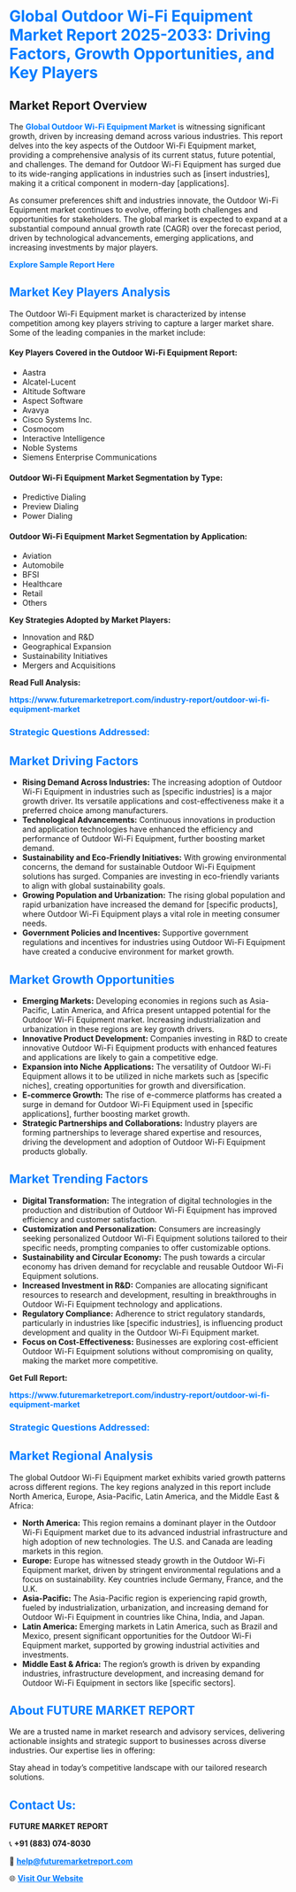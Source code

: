 <h1 style="color: #007BFF;">Global Outdoor Wi-Fi Equipment Market Report 2025-2033: Driving Factors, Growth Opportunities, and Key Players</h1>

<section id="overview">
<h2>Market Report Overview</h2>
<p>The <a href="https://www.futuremarketreport.com/industry-report/outdoor-wi-fi-equipment-market" style="color: #007BFF; text-decoration: none;"><strong>Global Outdoor Wi-Fi Equipment Market</strong></a> is witnessing significant growth, driven by increasing demand across various industries. This report delves into the key aspects of the Outdoor Wi-Fi Equipment market, providing a comprehensive analysis of its current status, future potential, and challenges. The demand for Outdoor Wi-Fi Equipment has surged due to its wide-ranging applications in industries such as [insert industries], making it a critical component in modern-day [applications].</p>
<p>As consumer preferences shift and industries innovate, the Outdoor Wi-Fi Equipment market continues to evolve, offering both challenges and opportunities for stakeholders. The global market is expected to expand at a substantial compound annual growth rate (CAGR) over the forecast period, driven by technological advancements, emerging applications, and increasing investments by major players.</p>
</section>

<section id="overview">
<p><a href="https://www.futuremarketreport.com/request-sample/reportId=35347" style="color: #007BFF; text-decoration: none;"><strong>Explore Sample Report Here</strong></a></p>
</section>

<section id="key-players">
<h2 style="color: #007BFF;">Market Key Players Analysis</h2>
<p>The Outdoor Wi-Fi Equipment market is characterized by intense competition among key players striving to capture a larger market share. Some of the leading companies in the market include:</p>
<h4>Key Players Covered in the Outdoor Wi-Fi Equipment Report:</h4>
<ul><li>Aastra</li><li>Alcatel-Lucent</li><li>Altitude Software</li><li>Aspect Software</li><li>Avavya</li><li>Cisco Systems Inc.</li><li>Cosmocom</li><li>Interactive Intelligence</li><li>Noble Systems</li><li>Siemens Enterprise Communications</li></ul>
<h4>Outdoor Wi-Fi Equipment Market Segmentation by Type:</h4>
<ul><li>Predictive Dialing</li><li>Preview Dialing</li><li>Power Dialing</li></ul>

<h4>Outdoor Wi-Fi Equipment Market Segmentation by Application:</h4>
<ul><li>Aviation</li><li>Automobile</li><li>BFSI</li><li>Healthcare</li><li>Retail</li><li>Others</li></ul>
<p><strong>Key Strategies Adopted by Market Players:</strong></p>
<ul>
<li>Innovation and R&D</li>
<li>Geographical Expansion</li>
<li>Sustainability Initiatives</li>
<li>Mergers and Acquisitions</li>
</ul>
</section>

<section>
<p><strong>Read Full Analysis: </strong></p><a href="https://www.futuremarketreport.com/industry-report/outdoor-wi-fi-equipment-market" style="color: #007BFF; text-decoration: none;"><strong>https://www.futuremarketreport.com/industry-report/outdoor-wi-fi-equipment-market</strong></a>
<h3 style="color: #007BFF;">Strategic Questions Addressed:</h3>
</section>

<section id="driving-factors">
<h2 style="color: #007BFF;">Market Driving Factors</h2>
<ul>
<li><strong>Rising Demand Across Industries:</strong> The increasing adoption of Outdoor Wi-Fi Equipment in industries such as [specific industries] is a major growth driver. Its versatile applications and cost-effectiveness make it a preferred choice among manufacturers.</li>
<li><strong>Technological Advancements:</strong> Continuous innovations in production and application technologies have enhanced the efficiency and performance of Outdoor Wi-Fi Equipment, further boosting market demand.</li>
<li><strong>Sustainability and Eco-Friendly Initiatives:</strong> With growing environmental concerns, the demand for sustainable Outdoor Wi-Fi Equipment solutions has surged. Companies are investing in eco-friendly variants to align with global sustainability goals.</li>
<li><strong>Growing Population and Urbanization:</strong> The rising global population and rapid urbanization have increased the demand for [specific products], where Outdoor Wi-Fi Equipment plays a vital role in meeting consumer needs.</li>
<li><strong>Government Policies and Incentives:</strong> Supportive government regulations and incentives for industries using Outdoor Wi-Fi Equipment have created a conducive environment for market growth.</li>
</ul>
</section>

<section id="growth-opportunities">
<h2 style="color: #007BFF;">Market Growth Opportunities</h2>
<ul>
<li><strong>Emerging Markets:</strong> Developing economies in regions such as Asia-Pacific, Latin America, and Africa present untapped potential for the Outdoor Wi-Fi Equipment market. Increasing industrialization and urbanization in these regions are key growth drivers.</li>
<li><strong>Innovative Product Development:</strong> Companies investing in R&D to create innovative Outdoor Wi-Fi Equipment products with enhanced features and applications are likely to gain a competitive edge.</li>
<li><strong>Expansion into Niche Applications:</strong> The versatility of Outdoor Wi-Fi Equipment allows it to be utilized in niche markets such as [specific niches], creating opportunities for growth and diversification.</li>
<li><strong>E-commerce Growth:</strong> The rise of e-commerce platforms has created a surge in demand for Outdoor Wi-Fi Equipment used in [specific applications], further boosting market growth.</li>
<li><strong>Strategic Partnerships and Collaborations:</strong> Industry players are forming partnerships to leverage shared expertise and resources, driving the development and adoption of Outdoor Wi-Fi Equipment products globally.</li>
</ul>
</section>

<section id="trending-factors">
<h2 style="color: #007BFF;">Market Trending Factors</h2>
<ul>
<li><strong>Digital Transformation:</strong> The integration of digital technologies in the production and distribution of Outdoor Wi-Fi Equipment has improved efficiency and customer satisfaction.</li>
<li><strong>Customization and Personalization:</strong> Consumers are increasingly seeking personalized Outdoor Wi-Fi Equipment solutions tailored to their specific needs, prompting companies to offer customizable options.</li>
<li><strong>Sustainability and Circular Economy:</strong> The push towards a circular economy has driven demand for recyclable and reusable Outdoor Wi-Fi Equipment solutions.</li>
<li><strong>Increased Investment in R&D:</strong> Companies are allocating significant resources to research and development, resulting in breakthroughs in Outdoor Wi-Fi Equipment technology and applications.</li>
<li><strong>Regulatory Compliance:</strong> Adherence to strict regulatory standards, particularly in industries like [specific industries], is influencing product development and quality in the Outdoor Wi-Fi Equipment market.</li>
<li><strong>Focus on Cost-Effectiveness:</strong> Businesses are exploring cost-efficient Outdoor Wi-Fi Equipment solutions without compromising on quality, making the market more competitive.</li>
</ul>
</section>

<section>
<p><strong>Get Full Report: </strong></p><a href="https://www.futuremarketreport.com/industry-report/outdoor-wi-fi-equipment-market" style="color: #007BFF; text-decoration: none;"><strong>https://www.futuremarketreport.com/industry-report/outdoor-wi-fi-equipment-market</strong></a>
<h3 style="color: #007BFF;">Strategic Questions Addressed:</h3>
</section>


<section id="regional-analysis">
<h2 style="color: #007BFF;">Market Regional Analysis</h2>
<p>The global Outdoor Wi-Fi Equipment market exhibits varied growth patterns across different regions. The key regions analyzed in this report include North America, Europe, Asia-Pacific, Latin America, and the Middle East & Africa:</p>
<ul>
<li><strong>North America:</strong> This region remains a dominant player in the Outdoor Wi-Fi Equipment market due to its advanced industrial infrastructure and high adoption of new technologies. The U.S. and Canada are leading markets in this region.</li>
<li><strong>Europe:</strong> Europe has witnessed steady growth in the Outdoor Wi-Fi Equipment market, driven by stringent environmental regulations and a focus on sustainability. Key countries include Germany, France, and the U.K.</li>
<li><strong>Asia-Pacific:</strong> The Asia-Pacific region is experiencing rapid growth, fueled by industrialization, urbanization, and increasing demand for Outdoor Wi-Fi Equipment in countries like China, India, and Japan.</li>
<li><strong>Latin America:</strong> Emerging markets in Latin America, such as Brazil and Mexico, present significant opportunities for the Outdoor Wi-Fi Equipment market, supported by growing industrial activities and investments.</li>
<li><strong>Middle East & Africa:</strong> The region’s growth is driven by expanding industries, infrastructure development, and increasing demand for Outdoor Wi-Fi Equipment in sectors like [specific sectors].</li>
</ul>
</section>

<footer>
<h2 style="color: #007BFF;">About FUTURE MARKET REPORT</h2>
<p>We are a trusted name in market research and advisory services, delivering actionable insights and strategic support to businesses across diverse industries. Our expertise lies in offering:</p>

<p>Stay ahead in today’s competitive landscape with our tailored research solutions.</p>

<h2 style="color: #007BFF;">Contact Us:</h2>
<p><strong>FUTURE MARKET REPORT</strong></p>
<p>📞 <strong>+91 (883) 074-8030</strong></p>
<p>📧 <strong><a href="mailto:help@futuremarketreport.com" style="color: #007BFF;">help@futuremarketreport.com</a></strong></p>
<p>🌐 <strong><a href="https://www.futuremarketreport.com/" style="color: #007BFF;">Visit Our Website</a></strong></p>
</footer>
